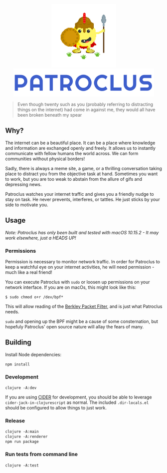 <p align="center">
	<img src="patroclus.gif" />
	<br />
	<img src="patroclus.png" />
</p>

> Even though twenty such as you (probably referring to distracting things on the internet) had come in against me, they would all have been broken beneath my spear

## Why?

The internet can be a beautiful place. It can be a place where knowledge and information are exchanged openly and freely. It allows us to instantly communicate with fellow humans the world across. We can form communities without physical borders!

Sadly, there is always a meme site, a game, or a thrilling conversation taking place to distract you from the objective task at hand. Sometimes you want to work, but you are too weak to abstain from the allure of gifs and depressing news.

Patroclus watches your internet traffic and gives you a friendly nudge to stay on task. He never prevents, interferes, or tattles. He just sticks by your side to motivate you.

## Usage

*Note: Patroclus has only been built and tested with macOS 10.15.2 - It may work elsewhere, just a HEADS UP!*

### Permissions

Permission is necessary to monitor network traffic. In order for Patroclus to keep a watchful eye
on your internet activities, he will need permission - much like a real friend!

You can execute Patroclus with `sudo` or loosen up permissions on your network interface. If you are on macOs, this might
look like this:

```
$ sudo chmod o+r /dev/bpf*
```

This will allow reading of the [Berkley Packet Filter](https://en.wikipedia.org/wiki/Berkeley_Packet_Filter), and is just
what Patroclus needs.

`sudo` and opening up the BPF might be a cause of some consternation, but hopefuly Patroclus' open source nature will allay
the fears of many.

## Building

Install Node dependencies:

    npm install

### Development

    clojure -A:dev
	
If you are using [CIDER](https://github.com/clojure-emacs/cider) for development, you should be able to leverage `cider-jack-in-clojurescript` as normal. The included `.dir-locals.el` should be configured to allow things to just work.

### Release

    clojure -A:main
    clojure -A:renderer
    npm run package

### Run tests from command line

    clojure -A:test

